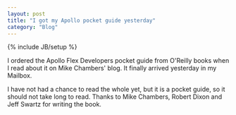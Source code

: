 ```yaml
---
layout: post
title: "I got my Apollo pocket guide yesterday"
category: "Blog"
---
```

{% include JB/setup %}

I ordered the Apollo Flex Developers pocket guide from O'Reilly books when I read about it on Mike Chambers' blog. It finally arrived yesterday in my Mailbox.

I have not had a chance to read the whole yet, but it is a pocket guide, so it should not take long to read. Thanks to Mike Chambers, Robert Dixon and Jeff Swartz for writing the book.